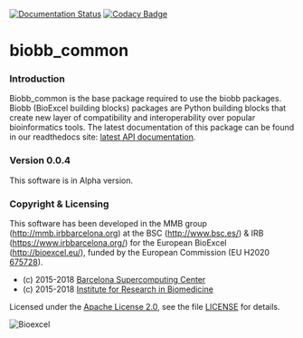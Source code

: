 [![Documentation Status](https://readthedocs.org/projects/biobb-common/badge/?version=latest)](https://biobb-common.readthedocs.io/en/latest/?badge=latest)
[![Codacy Badge](https://api.codacy.com/project/badge/Grade/8e5c5537c6234bff958171e273471879)](https://www.codacy.com/app/andriopau/biobb_common?utm_source=github.com&amp;utm_medium=referral&amp;utm_content=bioexcel/biobb_common&amp;utm_campaign=Badge_Grade)

# biobb_common

### Introduction
Biobb_common is the base package required to use the biobb
packages.
Biobb (BioExcel building blocks) packages are Python building blocks that
create new layer of compatibility and interoperability over popular
bioinformatics tools.
The latest documentation of this package can be found in our readthedocs site:
[latest API documentation](http://biobb_common.readthedocs.io/en/latest/).

### Version 0.0.4
This software is in Alpha version.

### Copyright & Licensing
This software has been developed in the MMB group (http://mmb.irbbarcelona.org) at the
BSC (http://www.bsc.es/) & IRB (https://www.irbbarcelona.org/) for the European BioExcel (http://bioexcel.eu/), funded by the European Commission
(EU H2020 [675728](http://cordis.europa.eu/projects/675728)).

* (c) 2015-2018 [Barcelona Supercomputing Center](https://www.bsc.es/)
* (c) 2015-2018 [Institute for Research in Biomedicine](https://www.irbbarcelona.org/)

Licensed under the
[Apache License 2.0](https://www.apache.org/licenses/LICENSE-2.0), see the file
[LICENSE](LICENSE) for details.

![](docs/source/_static/bioexcel_logo.png "Bioexcel")
